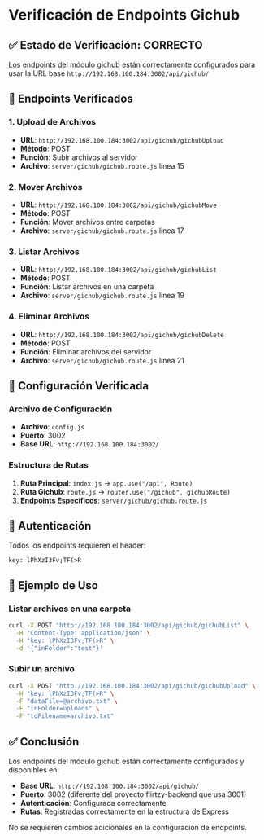 # Verificación de Endpoints Gichub

## ✅ Estado de Verificación: CORRECTO

Los endpoints del módulo gichub están correctamente configurados para usar la URL base `http://192.168.100.184:3002/api/gichub/`

## 📍 Endpoints Verificados

### 1. Upload de Archivos
- **URL**: `http://192.168.100.184:3002/api/gichub/gichubUpload`
- **Método**: POST
- **Función**: Subir archivos al servidor
- **Archivo**: `server/gichub/gichub.route.js` línea 15

### 2. Mover Archivos
- **URL**: `http://192.168.100.184:3002/api/gichub/gichubMove`
- **Método**: POST
- **Función**: Mover archivos entre carpetas
- **Archivo**: `server/gichub/gichub.route.js` línea 17

### 3. Listar Archivos
- **URL**: `http://192.168.100.184:3002/api/gichub/gichubList`
- **Método**: POST
- **Función**: Listar archivos en una carpeta
- **Archivo**: `server/gichub/gichub.route.js` línea 19

### 4. Eliminar Archivos
- **URL**: `http://192.168.100.184:3002/api/gichub/gichubDelete`
- **Método**: POST
- **Función**: Eliminar archivos del servidor
- **Archivo**: `server/gichub/gichub.route.js` línea 21

## 🔧 Configuración Verificada

### Archivo de Configuración
- **Archivo**: `config.js`
- **Puerto**: 3002
- **Base URL**: `http://192.168.100.184:3002/`

### Estructura de Rutas
1. **Ruta Principal**: `index.js` → `app.use("/api", Route)`
2. **Ruta Gichub**: `route.js` → `router.use("/gichub", gichubRoute)`
3. **Endpoints Específicos**: `server/gichub/gichub.route.js`

## 🔑 Autenticación
Todos los endpoints requieren el header:
```
key: lPhXzI3Fv;TF(>R
```

## 📝 Ejemplo de Uso

### Listar archivos en una carpeta
```bash
curl -X POST "http://192.168.100.184:3002/api/gichub/gichubList" \
  -H "Content-Type: application/json" \
  -H "key: lPhXzI3Fv;TF(>R" \
  -d '{"inFolder":"test"}'
```

### Subir un archivo
```bash
curl -X POST "http://192.168.100.184:3002/api/gichub/gichubUpload" \
  -H "key: lPhXzI3Fv;TF(>R" \
  -F "dataFile=@archivo.txt" \
  -F "inFolder=uploads" \
  -F "toFilename=archivo.txt"
```

## ✅ Conclusión

Los endpoints del módulo gichub están correctamente configurados y disponibles en:
- **Base URL**: `http://192.168.100.184:3002/api/gichub/`
- **Puerto**: 3002 (diferente del proyecto flirtzy-backend que usa 3001)
- **Autenticación**: Configurada correctamente
- **Rutas**: Registradas correctamente en la estructura de Express

No se requieren cambios adicionales en la configuración de endpoints.